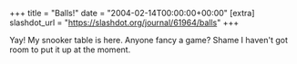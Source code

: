 +++
title = "Balls!"
date = "2004-02-14T00:00:00+00:00"
[extra]
slashdot_url = "https://slashdot.org/journal/61964/balls"
+++

<p>Yay! My snooker table is here. Anyone fancy a game? Shame I haven't got room to put it up at the moment.</p>

